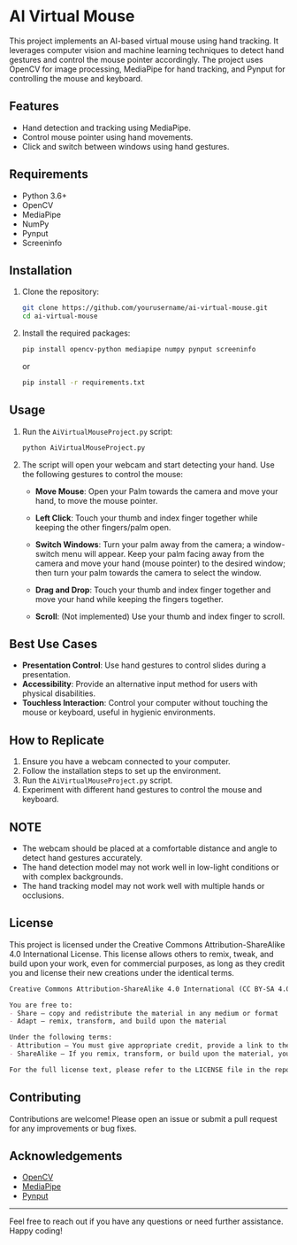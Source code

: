 # AI Virtual Mouse

This project implements an AI-based virtual mouse using hand tracking. It leverages computer vision and machine learning techniques to detect hand gestures and control the mouse pointer accordingly. The project uses OpenCV for image processing, MediaPipe for hand tracking, and Pynput for controlling the mouse and keyboard.

## Features

- Hand detection and tracking using MediaPipe.
- Control mouse pointer using hand movements.
- Click and switch between windows using hand gestures.

## Requirements

- Python 3.6+
- OpenCV
- MediaPipe
- NumPy
- Pynput
- Screeninfo

## Installation

1. Clone the repository:
    ```sh
    git clone https://github.com/yourusername/ai-virtual-mouse.git
    cd ai-virtual-mouse
    ```

2. Install the required packages:
    ```sh
    pip install opencv-python mediapipe numpy pynput screeninfo
    ```
    or

    ```sh
    pip install -r requirements.txt
    ```

## Usage

1. Run the `AiVirtualMouseProject.py` script:
    ```sh
    python AiVirtualMouseProject.py
    ```

2. The script will open your webcam and start detecting your hand. Use the following gestures to control the mouse:
    - **Move Mouse**: Open your Palm towards the camera and move your hand, to move the mouse pointer.

    - **Left Click**: Touch your thumb and index finger together while keeping the other fingers/palm open.

    - **Switch Windows**: Turn your palm away from the camera; a window-switch menu will appear. Keep your palm facing away from the camera and move your hand (mouse pointer) to the desired window; then turn your palm towards the camera to select the window.

    - **Drag and Drop**: Touch your thumb and index finger together and move your hand while keeping the fingers together.

    - **Scroll**: (Not implemented) Use your thumb and index finger to scroll.

## Best Use Cases

- **Presentation Control**: Use hand gestures to control slides during a presentation.
- **Accessibility**: Provide an alternative input method for users with physical disabilities.
- **Touchless Interaction**: Control your computer without touching the mouse or keyboard, useful in hygienic environments.

## How to Replicate

1. Ensure you have a webcam connected to your computer.
2. Follow the installation steps to set up the environment.
3. Run the `AiVirtualMouseProject.py` script.
4. Experiment with different hand gestures to control the mouse and keyboard.

## NOTE
* The webcam should be placed at a comfortable distance and angle to detect hand gestures accurately.
* The hand detection model may not work well in low-light conditions or with complex backgrounds.
* The hand tracking model may not work well with multiple hands or occlusions.

## License

This project is licensed under the Creative Commons Attribution-ShareAlike 4.0 International License. This license allows others to remix, tweak, and build upon your work, even for commercial purposes, as long as they credit you and license their new creations under the identical terms.

```markdown
Creative Commons Attribution-ShareAlike 4.0 International (CC BY-SA 4.0)

You are free to:
- Share — copy and redistribute the material in any medium or format
- Adapt — remix, transform, and build upon the material

Under the following terms:
- Attribution — You must give appropriate credit, provide a link to the license, and indicate if changes were made. You may do so in any reasonable manner, but not in any way that suggests the licensor endorses you or your use.
- ShareAlike — If you remix, transform, or build upon the material, you must distribute your contributions under the same license as the original.

For the full license text, please refer to the LICENSE file in the repository.
```

## Contributing

Contributions are welcome! Please open an issue or submit a pull request for any improvements or bug fixes.

## Acknowledgements

- [OpenCV](https://opencv.org/)
- [MediaPipe](https://mediapipe.dev/)
- [Pynput](https://pynput.readthedocs.io/)

---

Feel free to reach out if you have any questions or need further assistance. Happy coding!

